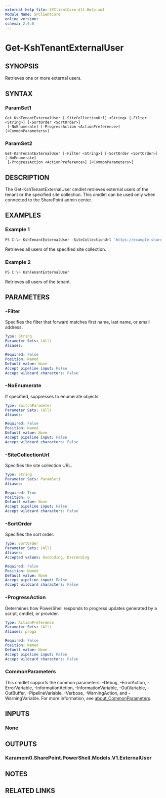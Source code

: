 ```yaml
---
external help file: SPClientCore.dll-Help.xml
Module Name: SPClientCore
online version:
schema: 2.0.0
---
```


# Get-KshTenantExternalUser

## SYNOPSIS
Retrieves one or more external users.

## SYNTAX

### ParamSet1
```
Get-KshTenantExternalUser [-SiteCollectionUrl] <String> [-Filter <String>] [-SortOrder <SortOrder>]
 [-NoEnumerate] [-ProgressAction <ActionPreference>] [<CommonParameters>]
```

### ParamSet2
```
Get-KshTenantExternalUser [-Filter <String>] [-SortOrder <SortOrder>] [-NoEnumerate]
 [-ProgressAction <ActionPreference>] [<CommonParameters>]
```

## DESCRIPTION
The Get-KshTenantExternalUser cmdlet retrieves external users of the tenant or the specified site collection. This cmdlet can be used only when connected to the SharePoint admin center.

## EXAMPLES

### Example 1
```powershell
PS C:\> KshTenantExternalUser -SiteCollectionUrl 'https://example.sharepoint.com/sites/japan'
```

Retrieves all users of the specified site collection.

### Example 2
```powershell
PS C:\> KshTenantExternalUser
```

Retrieves all users of the tenant.

## PARAMETERS

### -Filter
Specifies the filter that forward matches first name, last name, or email address.

```yaml
Type: String
Parameter Sets: (All)
Aliases:

Required: False
Position: Named
Default value: None
Accept pipeline input: False
Accept wildcard characters: False
```

### -NoEnumerate
If specified, suppresses to enumerate objects.

```yaml
Type: SwitchParameter
Parameter Sets: (All)
Aliases:

Required: False
Position: Named
Default value: None
Accept pipeline input: False
Accept wildcard characters: False
```

### -SiteCollectionUrl
Specifies the site collection URL.

```yaml
Type: String
Parameter Sets: ParamSet1
Aliases:

Required: True
Position: 0
Default value: None
Accept pipeline input: False
Accept wildcard characters: False
```

### -SortOrder
Specifies the sort order.

```yaml
Type: SortOrder
Parameter Sets: (All)
Aliases:
Accepted values: Ascending, Descending

Required: False
Position: Named
Default value: None
Accept pipeline input: False
Accept wildcard characters: False
```

### -ProgressAction
Determines how PowerShell responds to progress updates generated by a script, cmdlet, or provider.

```yaml
Type: ActionPreference
Parameter Sets: (All)
Aliases: proga

Required: False
Position: Named
Default value: None
Accept pipeline input: False
Accept wildcard characters: False
```

### CommonParameters
This cmdlet supports the common parameters: -Debug, -ErrorAction, -ErrorVariable, -InformationAction, -InformationVariable, -OutVariable, -OutBuffer, -PipelineVariable, -Verbose, -WarningAction, and -WarningVariable. For more information, see [about_CommonParameters](http://go.microsoft.com/fwlink/?LinkID=113216).

## INPUTS

### None

## OUTPUTS

### Karamem0.SharePoint.PowerShell.Models.V1.ExternalUser

## NOTES

## RELATED LINKS
